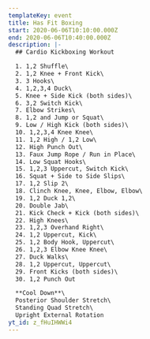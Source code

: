 ```yaml
---
templateKey: event
title: Has Fit Boxing
start: 2020-06-06T10:10:00.000Z
end: 2020-06-06T10:40:00.000Z
description: |-
  ## Cardio Kickboxing Workout

  1. 1,2 Shuffle\
  2. 1,2 Knee + Front Kick\
  3. 3 Hooks\
  4. 1,2,3,4 Duck\
  5. Knee + Side Kick (both sides)\
  6. 3,2 Switch Kick\
  7. Elbow Strikes\
  8. 1,2 and Jump or Squat\
  9. Low / High Kick (both sides)\
  10. 1,2,3,4 Knee Knee\
  11. 1,2 High / 1,2 Low\
  12. High Punch Out\
  13. Faux Jump Rope / Run in Place\
  14. Low Squat Hooks\
  15. 1,2,3 Uppercut, Switch Kick\
  16. Squat + Side to Side Slips\
  17. 1,2 Slip 2\
  18. Clinch Knee, Knee, Elbow, Elbow\
  19. 1,2 Duck 1,2\
  20. Double Jab\
  21. Kick Check + Kick (both sides)\
  22. High Knees\
  23. 1,2,3 Overhand Right\
  24. 1,2 Uppercut, Kick\
  25. 1,2 Body Hook, Uppercut\
  26. 1,2,3 Elbow Knee Knee\
  27. Duck Walks\
  28. 1,2 Uppercut, Uppercut\
  29. Front Kicks (both sides)\
  30. 1,2 Punch Out

  **Cool Down**\
  Posterior Shoulder Stretch\
  Standing Quad Stretch\
  Upright External Rotation
yt_id: z_fHuIHWWi4
---
```

